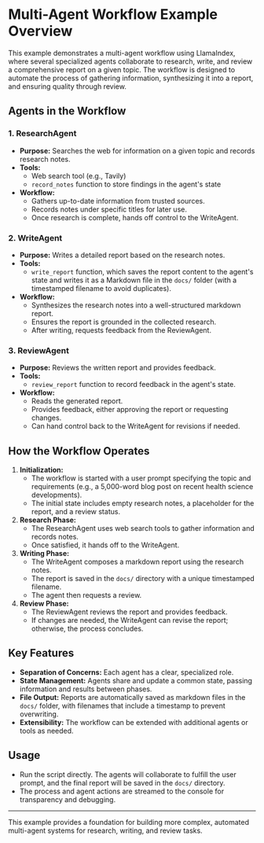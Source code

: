# Multi-Agent Workflow Example Overview

This example demonstrates a multi-agent workflow using LlamaIndex, where several specialized agents collaborate to research, write, and review a comprehensive report on a given topic. The workflow is designed to automate the process of gathering information, synthesizing it into a report, and ensuring quality through review.

## Agents in the Workflow

### 1. ResearchAgent
- **Purpose:** Searches the web for information on a given topic and records research notes.
- **Tools:**
  - Web search tool (e.g., Tavily)
  - `record_notes` function to store findings in the agent's state
- **Workflow:**
  - Gathers up-to-date information from trusted sources.
  - Records notes under specific titles for later use.
  - Once research is complete, hands off control to the WriteAgent.

### 2. WriteAgent
- **Purpose:** Writes a detailed report based on the research notes.
- **Tools:**
  - `write_report` function, which saves the report content to the agent's state and writes it as a Markdown file in the `docs/` folder (with a timestamped filename to avoid duplicates).
- **Workflow:**
  - Synthesizes the research notes into a well-structured markdown report.
  - Ensures the report is grounded in the collected research.
  - After writing, requests feedback from the ReviewAgent.

### 3. ReviewAgent
- **Purpose:** Reviews the written report and provides feedback.
- **Tools:**
  - `review_report` function to record feedback in the agent's state.
- **Workflow:**
  - Reads the generated report.
  - Provides feedback, either approving the report or requesting changes.
  - Can hand control back to the WriteAgent for revisions if needed.

## How the Workflow Operates
1. **Initialization:**
   - The workflow is started with a user prompt specifying the topic and requirements (e.g., a 5,000-word blog post on recent health science developments).
   - The initial state includes empty research notes, a placeholder for the report, and a review status.
2. **Research Phase:**
   - The ResearchAgent uses web search tools to gather information and records notes.
   - Once satisfied, it hands off to the WriteAgent.
3. **Writing Phase:**
   - The WriteAgent composes a markdown report using the research notes.
   - The report is saved in the `docs/` directory with a unique timestamped filename.
   - The agent then requests a review.
4. **Review Phase:**
   - The ReviewAgent reviews the report and provides feedback.
   - If changes are needed, the WriteAgent can revise the report; otherwise, the process concludes.

## Key Features
- **Separation of Concerns:** Each agent has a clear, specialized role.
- **State Management:** Agents share and update a common state, passing information and results between phases.
- **File Output:** Reports are automatically saved as markdown files in the `docs/` folder, with filenames that include a timestamp to prevent overwriting.
- **Extensibility:** The workflow can be extended with additional agents or tools as needed.

## Usage
- Run the script directly. The agents will collaborate to fulfill the user prompt, and the final report will be saved in the `docs/` directory.
- The process and agent actions are streamed to the console for transparency and debugging.

---

This example provides a foundation for building more complex, automated multi-agent systems for research, writing, and review tasks.
